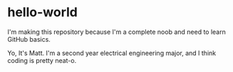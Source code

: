 # hello-world
I'm making this repository because I'm a complete noob and need to learn GitHub basics.

Yo, It's Matt. I'm a second year electrical engineering major, and I think coding is pretty neat-o.